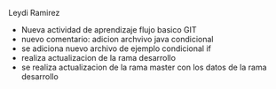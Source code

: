 Leydi Ramirez


* Nueva actividad de aprendizaje flujo basico GIT
* nuevo comentario: adicion archvivo java condicional
* se adiciona nuevo archivo de ejemplo condicional if
* realiza actualizacion de la rama desarrollo 
* se realiza actualizacion de la rama master con los datos de la rama desarrollo
